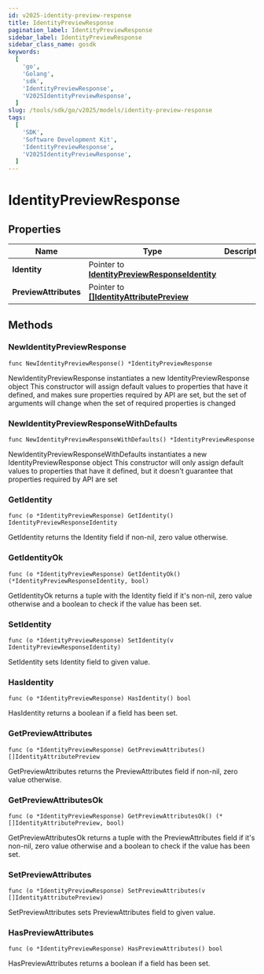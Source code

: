```yaml
---
id: v2025-identity-preview-response
title: IdentityPreviewResponse
pagination_label: IdentityPreviewResponse
sidebar_label: IdentityPreviewResponse
sidebar_class_name: gosdk
keywords:
  [
    'go',
    'Golang',
    'sdk',
    'IdentityPreviewResponse',
    'V2025IdentityPreviewResponse',
  ]
slug: /tools/sdk/go/v2025/models/identity-preview-response
tags:
  [
    'SDK',
    'Software Development Kit',
    'IdentityPreviewResponse',
    'V2025IdentityPreviewResponse',
  ]
---
```


# IdentityPreviewResponse

## Properties

| Name | Type | Description | Notes |
| --- | --- | --- | --- |
| **Identity** | Pointer to [**IdentityPreviewResponseIdentity**](identity-preview-response-identity) |  | [optional] |
| **PreviewAttributes** | Pointer to [**[]IdentityAttributePreview**](identity-attribute-preview) |  | [optional] |

## Methods

### NewIdentityPreviewResponse

`func NewIdentityPreviewResponse() *IdentityPreviewResponse`

NewIdentityPreviewResponse instantiates a new IdentityPreviewResponse object This constructor will assign default values to properties that have it defined, and makes sure properties required by API are set, but the set of arguments will change when the set of required properties is changed

### NewIdentityPreviewResponseWithDefaults

`func NewIdentityPreviewResponseWithDefaults() *IdentityPreviewResponse`

NewIdentityPreviewResponseWithDefaults instantiates a new IdentityPreviewResponse object This constructor will only assign default values to properties that have it defined, but it doesn't guarantee that properties required by API are set

### GetIdentity

`func (o *IdentityPreviewResponse) GetIdentity() IdentityPreviewResponseIdentity`

GetIdentity returns the Identity field if non-nil, zero value otherwise.

### GetIdentityOk

`func (o *IdentityPreviewResponse) GetIdentityOk() (*IdentityPreviewResponseIdentity, bool)`

GetIdentityOk returns a tuple with the Identity field if it's non-nil, zero value otherwise and a boolean to check if the value has been set.

### SetIdentity

`func (o *IdentityPreviewResponse) SetIdentity(v IdentityPreviewResponseIdentity)`

SetIdentity sets Identity field to given value.

### HasIdentity

`func (o *IdentityPreviewResponse) HasIdentity() bool`

HasIdentity returns a boolean if a field has been set.

### GetPreviewAttributes

`func (o *IdentityPreviewResponse) GetPreviewAttributes() []IdentityAttributePreview`

GetPreviewAttributes returns the PreviewAttributes field if non-nil, zero value otherwise.

### GetPreviewAttributesOk

`func (o *IdentityPreviewResponse) GetPreviewAttributesOk() (*[]IdentityAttributePreview, bool)`

GetPreviewAttributesOk returns a tuple with the PreviewAttributes field if it's non-nil, zero value otherwise and a boolean to check if the value has been set.

### SetPreviewAttributes

`func (o *IdentityPreviewResponse) SetPreviewAttributes(v []IdentityAttributePreview)`

SetPreviewAttributes sets PreviewAttributes field to given value.

### HasPreviewAttributes

`func (o *IdentityPreviewResponse) HasPreviewAttributes() bool`

HasPreviewAttributes returns a boolean if a field has been set.
